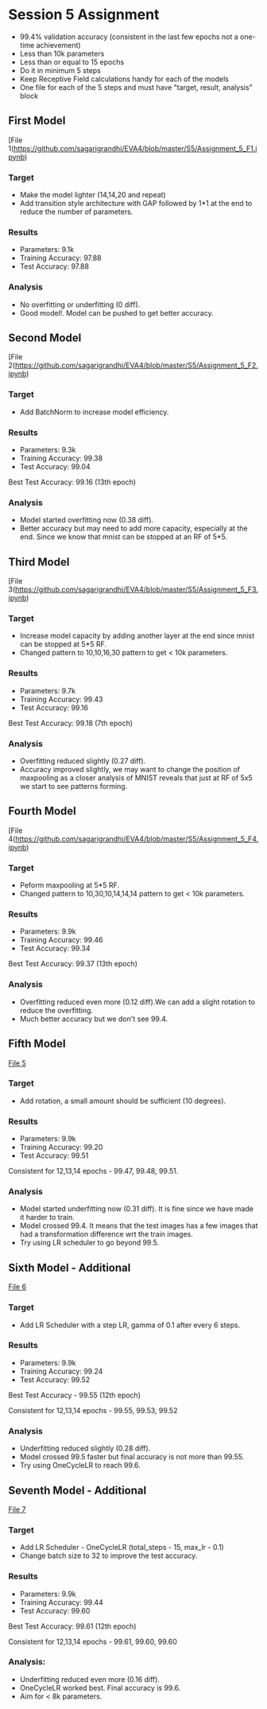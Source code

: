 # Session 5 Assignment

* 99.4% validation accuracy (consistent in the last few epochs not a one-time achievement)
* Less than 10k parameters
* Less than or equal to 15 epochs
* Do it in minimum 5 steps
* Keep Receptive Field calculations handy for each of the models
* One file for each of the 5 steps and must have "target, result, analysis" block

## First Model

[File 1(https://github.com/sagarigrandhi/EVA4/blob/master/S5/Assignment_5_F1.ipynb)

### Target
* Make the model lighter (14,14,20 and repeat)
* Add transition style architecture with GAP followed by 1*1 at the end to reduce the number of parameters.
 
### Results
* Parameters: 9.1k
* Training Accuracy: 97.88
* Test Accuracy: 97.88

### Analysis
* No overfitting or underfitting (0 diff).
* Good model!. Model can be pushed to get better accuracy.

## Second Model

[File 2(https://github.com/sagarigrandhi/EVA4/blob/master/S5/Assignment_5_F2.ipynb)

### Target
* Add BatchNorm to increase model efficiency.
 
### Results
* Parameters: 9.3k
* Training Accuracy: 99.38
* Test Accuracy: 99.04

Best Test Accuracy: 99.16 (13th epoch)

### Analysis
* Model started overfitting now (0.38 diff). 
* Better accuracy but may need to add more capacity, especially at the end. Since we know that mnist can be stopped at an RF of 5*5.

## Third Model

[File 3(https://github.com/sagarigrandhi/EVA4/blob/master/S5/Assignment_5_F3.ipynb)

### Target
* Increase model capacity by adding another layer at the end since mnist can be stopped at 5*5 RF. 
* Changed pattern to 10,10,16,30 pattern to get < 10k parameters.
 
### Results
* Parameters: 9.7k 
* Training Accuracy: 99.43
* Test Accuracy: 99.16

Best Test Accuracy: 99.18 (7th epoch)

### Analysis
* Overfitting reduced slightly (0.27 diff). 
* Accuracy improved slightly, we may want to change the position of maxpooling as a closer analysis of MNIST reveals that just at RF of 5x5 we start to see patterns forming. 

## Fourth Model

[File 4(https://github.com/sagarigrandhi/EVA4/blob/master/S5/Assignment_5_F4.ipynb)

### Target
* Peform maxpooling at 5*5 RF.
* Changed pattern to 10,30,10,14,14,14 pattern to get < 10k parameters.
 
### Results
* Parameters: 9.9k
* Training Accuracy: 99.46
* Test Accuracy: 99.34

Best Test Accuracy: 99.37 (13th epoch)

### Analysis
* Overfitting reduced even more (0.12 diff).We can add a slight rotation to reduce the overfitting.
* Much better accuracy but we don't see 99.4.

## Fifth Model

[File 5](https://github.com/sagarigrandhi/EVA4/blob/master/S5/Assignment_5_F5.ipynb)

### Target
* Add rotation, a small amount should be sufficient (10 degrees).
 
### Results
* Parameters: 9.9k
* Training Accuracy: 99.20
* Test Accuracy: 99.51

Consistent for 12,13,14 epochs - 99.47, 99.48, 99.51.

### Analysis
* Model started underfitting now (0.31 diff). It is fine since we have made it harder to train.
* Model crossed 99.4. It means that the test images has a few images that had a transformation difference wrt the train images. 
* Try using LR scheduler to go beyond 99.5.

## Sixth Model - Additional

[File 6](https://github.com/sagarigrandhi/EVA4/blob/master/S5/Assignment_5_F6.ipynb)

### Target
* Add LR Scheduler with a step LR, gamma of 0.1 after every 6 steps.
 
### Results
* Parameters: 9.9k
* Training Accuracy: 99.24
* Test Accuracy: 99.52

Best Test Accuracy - 99.55 (12th epoch)

Consistent for 12,13,14 epochs - 99.55, 99.53, 99.52

### Analysis
* Underfitting reduced slightly (0.28 diff).
* Model crossed 99.5 faster but final accuracy is not more than 99.55.
* Try using OneCycleLR to reach 99.6.

## Seventh Model - Additional

[File 7](https://github.com/sagarigrandhi/EVA4/blob/master/S5/Assignment_5_F7.ipynb)

### Target
* Add LR Scheduler - OneCycleLR (total_steps - 15, max_lr - 0.1)
* Change batch size to 32 to improve the test accuracy.
 
### Results
* Parameters: 9.9k
* Training Accuracy: 99.44
* Test Accuracy: 99.60

Best Test Accuracy: 99.61 (12th epoch)

Consistent for 12,13,14 epochs - 99.61, 99.60, 99.60

### Analysis:
* Underfitting reduced even more (0.16 diff).
* OneCycleLR worked best. Final accuracy is 99.6.
* Aim for < 8k parameters.
